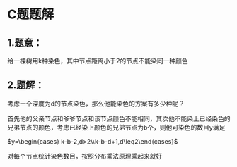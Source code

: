 # C题题解

## 1.题意：

给一棵树用k种染色，其中节点距离小于2的节点不能染同一种颜色

## 2.题解：

考虑一个深度为d的节点染色，那么他能染色的方案有多少种呢？

首先他的父亲节点和爷爷节点和该节点颜色不能相同，其次他不能染上已经染色的兄弟节点的颜色，考虑已经染上颜色的兄弟节点为b个，则他可染色的数目y满足

$y=\begin{cases} k-b-2,d>2\\k-b-d+1,d\leq2\end{cases}$

对每个节点统计染色数目，按照分布乘法原理乘起来就好